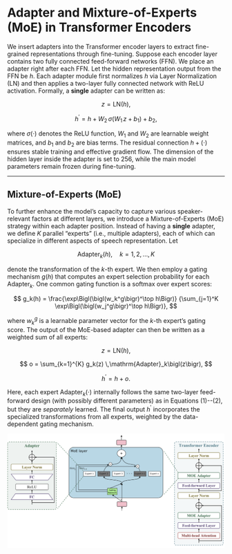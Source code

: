 # Adapter and Mixture-of-Experts (MoE) in Transformer Encoders

We insert adapters into the Transformer encoder layers to extract fine-grained representations through fine-tuning. Suppose each encoder layer contains two fully connected feed-forward networks (FFN). We place an adapter right after each FFN. Let the hidden representation output from the FFN be $h$. Each adapter module first normalizes $h$ via Layer Normalization (LN) and then applies a two-layer fully connected network with ReLU activation. Formally, a **single** adapter can be written as:

$$
z = \text{LN}(h),
$$

$$
h^{\prime} = h + W_2 \,\sigma\bigl(W_1\, z + b_1\bigr) + b_2,
$$

where $\sigma(\cdot)$ denotes the ReLU function, $W_1$ and $W_2$ are learnable weight matrices, and $b_1$ and $b_2$ are bias terms. The residual connection $h + (\cdot)$ ensures stable training and effective gradient flow. The dimension of the hidden layer inside the adapter is set to 256, while the main model parameters remain frozen during fine-tuning.

---

## Mixture-of-Experts (MoE)

To further enhance the model’s capacity to capture various speaker-relevant factors at different layers, we introduce a Mixture-of-Experts (MoE) strategy within each adapter position. Instead of having a **single** adapter, we define $K$ parallel “experts” (i.e., multiple adapters), each of which can specialize in different aspects of speech representation. Let 

$$
\mathrm{Adapter}_k(h), \quad k = 1, 2, \dots, K
$$

denote the transformation of the $k$-th expert. We then employ a gating mechanism $g(h)$ that computes an expert selection probability for each $\mathrm{Adapter}_k$. One common gating function is a softmax over expert scores:

$$
g_k(h) = \frac{\exp\Bigl(\bigl(w_k^g\bigr)^\top h\Bigr)}
{\sum_{j=1}^K \exp\Bigl(\bigl(w_j^g\bigr)^\top h\Bigr)},
$$

where $w_k^g$ is a learnable parameter vector for the $k$-th expert’s gating score. The output of the MoE-based adapter can then be written as a weighted sum of all experts:

$$
z = \text{LN}(h),
$$

$$
o = \sum_{k=1}^{K} g_k(z) \,\mathrm{Adapter}_k\bigl(z\bigr),
$$

$$
h^{\prime} = h + o.
$$

Here, each expert $\mathrm{Adapter}_k(\cdot)$ internally follows the same two-layer feed-forward design (with possibly different parameters) as in Equations (1)--(2), but they are *separately* learned. The final output $h^{\prime}$ incorporates the specialized transformations from all experts, weighted by the data-dependent gating mechanism.

![Mixture-of-Experts Architecture](assets/MOEAdapter.png)
